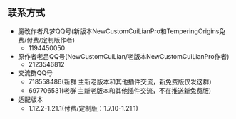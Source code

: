 ## 联系方式

- 魔改作者凡梦QQ号(新版本NewCustomCuiLianPro和TemperingOrigins免费/付费/定制版作者)
    - 1194450050
- 原作者老吕QQ号(NewCustomCuiLian/老版本NewCustomCuiLianPro作者)
    - 2123546812
- 交流群QQ号
    - 718558486(新群 主新老版本和其他插件交流，新免费版仅发这群)
    - 697706531(老群 主新老版本和其他插件交流，不在推送新免费版)
- 适配版本
    - 1.12.2-1.21.1(付费/定制版：1.7.10-1.21.1)
